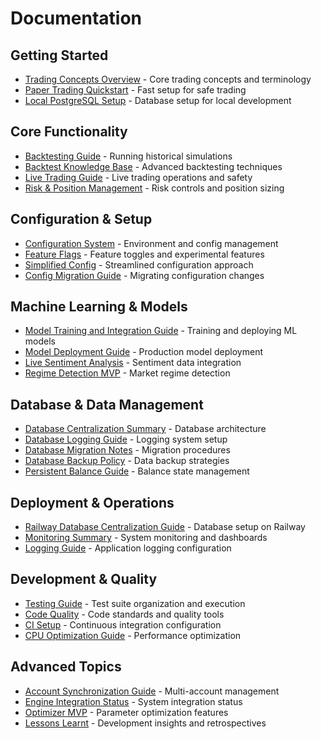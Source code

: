 # Documentation

## Getting Started
- [Trading Concepts Overview](TRADING_CONCEPTS_OVERVIEW.md) - Core trading concepts and terminology
- [Paper Trading Quickstart](PAPER_TRADING_QUICKSTART.md) - Fast setup for safe trading
- [Local PostgreSQL Setup](LOCAL_POSTGRESQL_SETUP.md) - Database setup for local development

## Core Functionality
- [Backtesting Guide](BACKTEST_GUIDE.md) - Running historical simulations
- [Backtest Knowledge Base](BACKTEST_KNOWLEDGE_BASE.md) - Advanced backtesting techniques
- [Live Trading Guide](LIVE_TRADING_GUIDE.md) - Live trading operations and safety
- [Risk & Position Management](RISK_AND_POSITION_MANAGEMENT.md) - Risk controls and position sizing

## Configuration & Setup
- [Configuration System](CONFIGURATION_SYSTEM_SUMMARY.md) - Environment and config management
- [Feature Flags](FEATURE_FLAGS.md) - Feature toggles and experimental features
- [Simplified Config](SIMPLIFIED_CONFIG.md) - Streamlined configuration approach
- [Config Migration Guide](CONFIG_MIGRATION_GUIDE.md) - Migrating configuration changes

## Machine Learning & Models
- [Model Training and Integration Guide](MODEL_TRAINING_AND_INTEGRATION_GUIDE.md) - Training and deploying ML models
- [Model Deployment Guide](MODEL_DEPLOYMENT_GUIDE.md) - Production model deployment
- [Live Sentiment Analysis](LIVE_SENTIMENT_ANALYSIS.md) - Sentiment data integration
- [Regime Detection MVP](REGIME_DETECTION_MVP.md) - Market regime detection

## Database & Data Management
- [Database Centralization Summary](DATABASE_CENTRALIZATION_SUMMARY.md) - Database architecture
- [Database Logging Guide](DATABASE_LOGGING_GUIDE.md) - Logging system setup
- [Database Migration Notes](DATABASE_MIGRATION_NOTES.md) - Migration procedures
- [Database Backup Policy](DATABASE_BACKUP_POLICY.md) - Data backup strategies
- [Persistent Balance Guide](PERSISTENT_BALANCE_GUIDE.md) - Balance state management

## Deployment & Operations
- [Railway Database Centralization Guide](RAILWAY_DATABASE_CENTRALIZATION_GUIDE.md) - Database setup on Railway
- [Monitoring Summary](MONITORING_SUMMARY.md) - System monitoring and dashboards
- [Logging Guide](LOGGING_GUIDE.md) - Application logging configuration

## Development & Quality
- [Testing Guide](TESTING_GUIDE.md) - Test suite organization and execution
- [Code Quality](CODE_QUALITY.md) - Code standards and quality tools
- [CI Setup](CI_SETUP.md) - Continuous integration configuration
- [CPU Optimization Guide](CPU_OPTIMIZATION_GUIDE.md) - Performance optimization

## Advanced Topics
- [Account Synchronization Guide](ACCOUNT_SYNCHRONIZATION_GUIDE.md) - Multi-account management
- [Engine Integration Status](ENGINE_INTEGRATION_STATUS.md) - System integration status
- [Optimizer MVP](OPTIMIZER_MVP.md) - Parameter optimization features
- [Lessons Learnt](lessons-learnt.md) - Development insights and retrospectives
